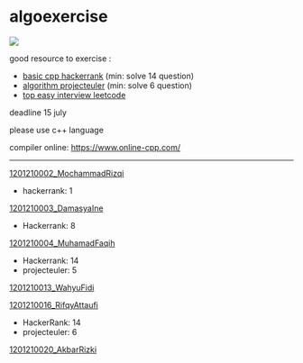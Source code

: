 # algoexercise

![](https://github.com/nursyah21/algoexercise/workflows/CodeQL/badge.svg)

good resource to exercise :
- [basic cpp hackerrank](https://www.hackerrank.com/domains/cpp?filters%5Bdifficulty%5D%5B%5D=easy)  (min: solve 14 question)
- [algorithm projecteuler](https://projecteuler.net/archives) (min: solve 6 question)
- [top easy interview leetcode](https://leetcode.com/explore/interview/card/top-interview-questions-easy/)

deadline 15 july

please use c++ language

compiler online: https://www.online-cpp.com/

---

[1201210002_MochammadRizqi](1201210002_MochammadRizqi)
- hackerrank: 1

[1201210003_DamasyaIne](1201210003_DamasyaIne)
- Hackerrank: 8

[1201210004_MuhamadFaqih](1201210004_MuhamadFaqih)
- Hackerrank: 14
- projecteuler: 5

[1201210013_WahyuFidi](1201210013_WahyuFidi)

[1201210016_RifqyAttaufi](1201210016_RifqyAttaufi)
- HackerRank: 14
- projecteuler: 6

[1201210020_AkbarRizki](1201210020_AkbarRizki)
